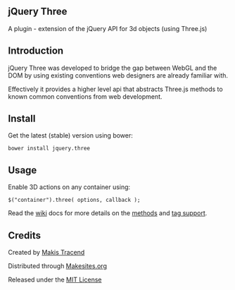 ## jQuery Three 

A plugin - extension of the jQuery API for 3d objects (using Three.js) 


## Introduction 

jQuery Three was developed to bridge the gap between WebGL and the DOM by using existing conventions web designers are already familiar with.

Effectively it provides a higher level api that abstracts Three.js methods to known common conventions from web development.


## Install

Get the latest (stable) version using bower: 
```
bower install jquery.three
```

## Usage

Enable 3D actions on any container using: 

```
$("container").three( options, callback );
```

Read the [wiki](wiki) docs for more details on the [methods](wiki/Methods) and [tag support](wiki/Tags).


## Credits

Created by [Makis Tracend](http://github.com/tracend)

Distributed through [Makesites.org](http://makesites.org)

Released under the [MIT License](http://makesites.org/licenses/MIT)
